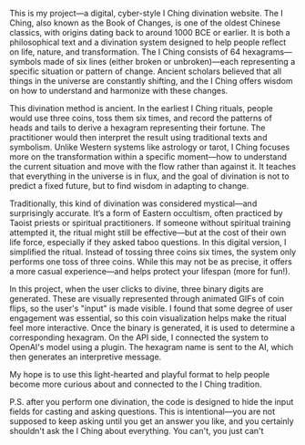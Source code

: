 This is my project—a digital, cyber-style I Ching divination website.
The I Ching, also known as the Book of Changes, is one of the oldest Chinese classics, with origins dating back to around 1000 BCE or earlier. It is both a philosophical text and a divination system designed to help people reflect on life, nature, and transformation. The I Ching consists of 64 hexagrams—symbols made of six lines (either broken or unbroken)—each representing a specific situation or pattern of change. Ancient scholars believed that all things in the universe are constantly shifting, and the I Ching offers wisdom on how to understand and harmonize with these changes.

This divination method is ancient. In the earliest I Ching rituals, people would use three coins, toss them six times, and record the patterns of heads and tails to derive a hexagram representing their fortune. The practitioner would then interpret the result using traditional texts and symbolism. Unlike Western systems like astrology or tarot, I Ching focuses more on the transformation within a specific moment—how to understand the current situation and move with the flow rather than against it. It teaches that everything in the universe is in flux, and the goal of divination is not to predict a fixed future, but to find wisdom in adapting to change.

Traditionally, this kind of divination was considered mystical—and surprisingly accurate. It’s a form of Eastern occultism, often practiced by Taoist priests or spiritual practitioners. If someone without spiritual training attempted it, the ritual might still be effective—but at the cost of their own life force, especially if they asked taboo questions. In this digital version, I simplified the ritual. Instead of tossing three coins six times, the system only performs one toss of three coins. While this may not be as precise, it offers a more casual experience—and helps protect your lifespan (more for fun!).

In this project, when the user clicks to divine, three binary digits are generated. These are visually represented through animated GIFs of coin flips, so the user's "input" is made visible. I found that some degree of user engagement was essential, so this coin visualization helps make the ritual feel more interactive. Once the binary is generated, it is used to determine a corresponding hexagram. On the API side, I connected the system to OpenAI's model using a plugin. The hexagram name is sent to the AI, which then generates an interpretive message.

My hope is to use this light-hearted and playful format to help people become more curious about and connected to the I Ching tradition.

P.S. after you perform one divination, the code is designed to hide the input fields for casting and asking questions. This is intentional—you are not supposed to keep asking until you get an answer you like, and you certainly shouldn't ask the I Ching about everything. You can't, you just can't
